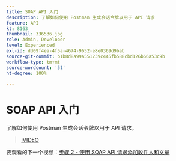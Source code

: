 ```yaml
---
title: SOAP API 入门
description: 了解如何使用 Postman 生成会话令牌以用于 API 请求
feature: API
kt: 8163
thumbnail: 336536.jpg
role: Admin, Developer
level: Experienced
exl-id: dd09f4ea-4f5a-4674-9652-e8e0369d9bab
source-git-commit: b1b8d8a99a551239c445fb588cbd126b66a53c9b
workflow-type: tm+mt
source-wordcount: '51'
ht-degree: 100%

---
```


# SOAP API 入门

了解如何使用 Postman 生成会话令牌以用于 API 请求。

>[!VIDEO](https://video.tv.adobe.com/v/336536?quality=12&learn=on)

要观看的下一个视频：[步骤 2 - 使用 SOAP API 请求添加收件人和文章](/help/tutorial-use-soap-apis/add-recipients-and-articles-using-soap-api-requests.md)
